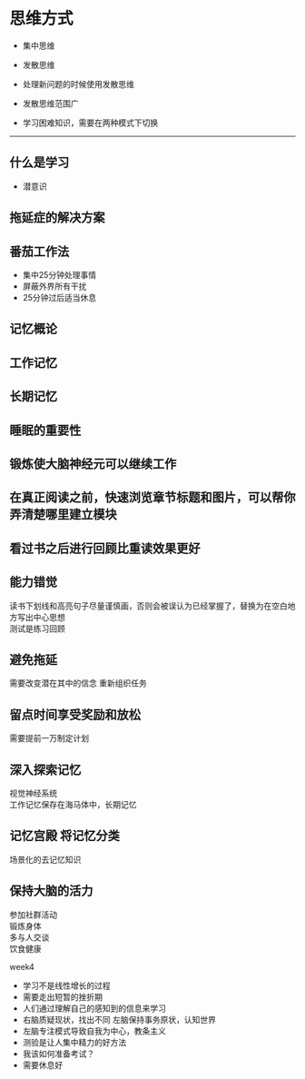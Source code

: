 # 思维方式

* 集中思维
* 发散思维

* 处理新问题的时候使用发散思维
* 发散思维范围广
* 学习困难知识，需要在两种模式下切换

---

## 什么是学习

* 潜意识

## 拖延症的解决方案

## 番茄工作法

* 集中25分钟处理事情
* 屏蔽外界所有干扰
* 25分钟过后适当休息

## 记忆概论

## 工作记忆

## 长期记忆

## 睡眠的重要性

## 锻炼使大脑神经元可以继续工作

## 在真正阅读之前，快速浏览章节标题和图片，可以帮你弄清楚哪里建立模块

## 看过书之后进行回顾比重读效果更好

## 能力错觉
读书下划线和高亮句子尽量谨慎画，否则会被误认为已经掌握了，替换为在空白地方写出中心思想  
测试是练习回顾

## 避免拖延
需要改变潜在其中的信念
重新组织任务

## 留点时间享受奖励和放松
需要提前一万制定计划

## 深入探索记忆
视觉神经系统  
工作记忆保存在海马体中，长期记忆

## 记忆宫殿 将记忆分类
场景化的去记忆知识

## 保持大脑的活力
参加社群活动  
锻炼身体  
多与人交谈  
饮食健康  

week4
* 学习不是线性增长的过程
* 需要走出短暂的挫折期
* 人们通过理解自己的感知到的信息来学习
* 右脑质疑现状，找出不同  左脑保持事务原状，认知世界
* 左脑专注模式导致自我为中心，教条主义
* 测验是让人集中精力的好方法
* 我该如何准备考试？
 * 需要休息好

